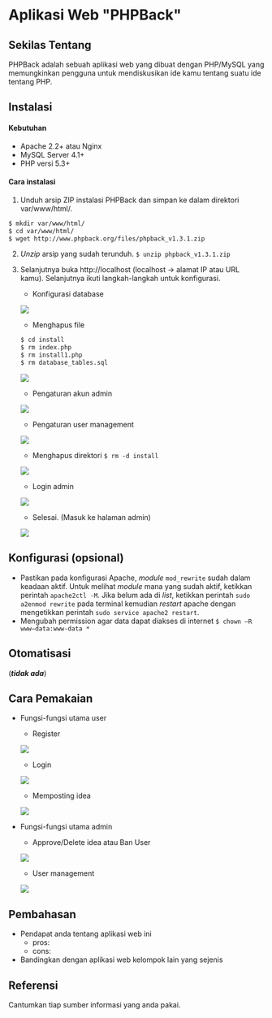 # Aplikasi Web "PHPBack"


## Sekilas Tentang

PHPBack adalah sebuah aplikasi web yang dibuat dengan PHP/MySQL yang memungkinkan pengguna untuk mendiskusikan ide kamu tentang suatu ide tentang PHP. 


## Instalasi
#### Kebutuhan
- Apache 2.2+ atau Nginx
- MySQL Server 4.1+
- PHP versi 5.3+


#### Cara instalasi
1. Unduh arsip ZIP instalasi PHPBack dan simpan ke dalam direktori var/www/html/. 
```bash
$ mkdir var/www/html/
$ cd var/www/html/
$ wget http://www.phpback.org/files/phpback_v1.3.1.zip
```

2. *Unzip* arsip yang sudah terunduh. 
``$ unzip phpback_v1.3.1.zip``


3. Selanjutnya buka http://localhost (localhost -> alamat IP atau URL kamu). Selanjutnya ikuti langkah-langkah untuk konfigurasi.
	- Konfigurasi database
	
	![](https://1.bp.blogspot.com/-e4NhG_YHubQ/WNPYTxYAV9I/AAAAAAAAAj8/TtWmV_9XqfgcDdqTa-m1JHRp-_KXX0GpQCLcB/s1600/4.PNG)
	
	- Menghapus file 
	```bash
	$ cd install
	$ rm index.php
	$ rm install1.php
	$ rm database_tables.sql
	```
	
    ![](https://3.bp.blogspot.com/-zwjC4EI3qfA/WNPb5LBJ56I/AAAAAAAAAkU/EQ71sIlWgBYLxMC0RDcojgTufi8Wcv8BwCLcB/s1600/7.PNG)
	
	- Pengaturan akun admin
	
	![](https://4.bp.blogspot.com/-8ZAN6X2wRT8/WNPYT_5_VSI/AAAAAAAAAj0/ZI6uW9tuPOcQM2vvCGROIWy0Yjr4pu_7ACLcB/s1600/5.PNG)
    
	- Pengaturan user management
	
	![](https://2.bp.blogspot.com/-Zr_pa3R59NA/WNPYUSBMuBI/AAAAAAAAAkE/ATU_ZQUlbJAoWodIyUQXeZQnnO4vq38vwCLcB/s1600/8.PNG)
	
	- Menghapus direktori 
	``$ rm -d install``
	
    ![](https://3.bp.blogspot.com/-nrzRq5wXwTo/WNPbLXY-nqI/AAAAAAAAAkQ/SmRBQzUBUv8XHogVp_CVk1Kqg7gYtFBdACLcB/s1600/7.PNG)
    
	- Login admin
	
    ![](https://1.bp.blogspot.com/-Arvn-7yc5hg/WNPbBpHo9UI/AAAAAAAAAkM/aevfIE0i8BE7StcCznI2cUZCVIKWVwpAACLcB/s1600/8_baru.PNG)
	
	- Selesai. (Masuk ke halaman admin)
	
    ![](https://4.bp.blogspot.com/-ebEDcoHXrvI/WNPbBoaGY9I/AAAAAAAAAkI/mOSqSaWKs-g2jreWiDODV3STEaEZ8ySkgCLcB/s1600/9_baru.PNG)


## Konfigurasi (opsional)

- Pastikan pada konfigurasi Apache, *module* ``mod_rewrite`` sudah dalam keadaan aktif. Untuk melihat *module* mana yang sudah aktif, ketikkan perintah ``apache2ctl -M``.  Jika belum ada di *list*, ketikkan perintah ``sudo a2enmod rewrite`` pada terminal kemudian *restart* apache dengan mengetikkan perintah ``sudo service apache2 restart``. 
- Mengubah permission agar data dapat diakses di internet ``$ chown –R www–data:www-data *``

## Otomatisasi

(**_tidak ada_**)


## Cara Pemakaian

- Fungsi-fungsi utama user
	- Register
	
	![](https://2.bp.blogspot.com/-K8sM7LndE84/WNPoEX5dQjI/AAAAAAAAAk0/ZUkoHD67utI6hF7vXE0z2L3Yfb2PdE06gCLcB/s1600/13.PNG)
	
	- Login
	
	![](https://hafshahluthfiah.files.wordpress.com/2017/03/login1.jpg)
	
	- Memposting idea
	
	![](https://3.bp.blogspot.com/-KDdDsJ0rl2o/WNPoEFBF31I/AAAAAAAAAkw/Pmo3sv-t1fIzktYoEJF3S7PeqFq6AWedACLcB/s1600/14.PNG)
	
- Fungsi-fungsi utama admin
	- Approve/Delete idea atau Ban User
	
	![](https://4.bp.blogspot.com/-_5oyvMoMJQA/WNPm144HwFI/AAAAAAAAAkk/6MAO8bP-ISEvLoo-jAul7r8lTQS3JJuGACLcB/s1600/10.PNG)
	
	- User management
	
	![](https://2.bp.blogspot.com/-42q-NwmIeA0/WNPm2ODOpHI/AAAAAAAAAko/n5nnO16XURUtft9jk94MrDAZcANR9WtzACLcB/s1600/12.PNG)


## Pembahasan

- Pendapat anda tentang aplikasi web ini
	- pros:
	- cons:
- Bandingkan dengan aplikasi web kelompok lain yang sejenis


## Referensi

Cantumkan tiap sumber informasi yang anda pakai.

